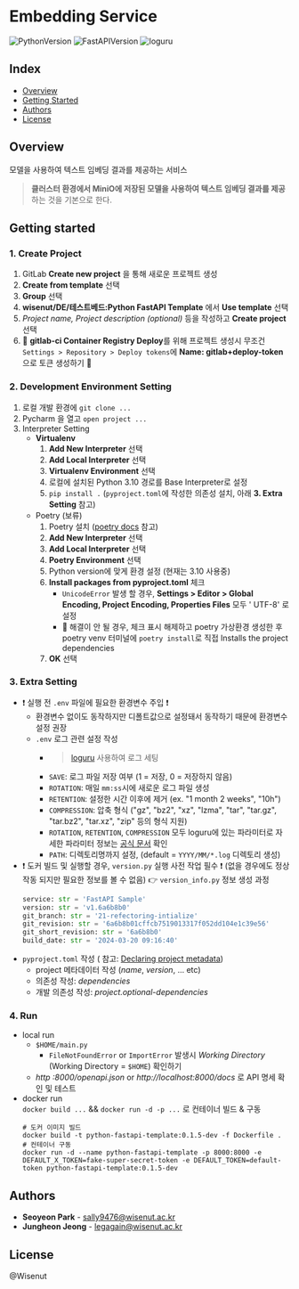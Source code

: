 # Embedding Service

![PythonVersion](https://img.shields.io/badge/python-3.9.13-blue)
![FastAPIVersion](https://img.shields.io/badge/fastapi-0.110.0-yellowgreen)
![loguru](https://img.shields.io/badge/loguru-0.7.2-orange)

## Index

- [Overview](#overview)
- [Getting Started](#getting-started)
- [Authors](#authors)
- [License](#license)

## Overview

모델을 사용하여 텍스트 임베딩 결과를 제공하는 서비스
> **클러스터 환경에서 MiniO에 저장된 모델을 사용하여 텍스트 임베딩 결과를 제공**하는 것을 기본으로 한다.

## Getting started

### 1. Create Project

1. GitLab **Create new project** 을 통해 새로운 프로젝트 생성
2. **Create from template** 선택
3. **Group** 선택
4. **wisenut/DE/테스트베드:Python FastAPI Template** 에서 **Use template** 선택
5. _Project name, Project description (optional)_ 등을 작성하고 **Create project** 선택
6. 🔴 **gitlab-ci Container Registry Deploy**를 위해 프로젝트 생성시 무조건 `Settings > Repository > Deploy tokens`에 **Name:
   gitlab+deploy-token** 으로 토큰 생성하기 🔴

### 2. Development Environment Setting

1. 로컬 개발 환경에 `git clone ...`
2. Pycharm 을 열고 `open project ...`
3. Interpreter Setting
    - **Virtualenv**
        1. **Add New Interpreter** 선택
        2. **Add Local Interpreter** 선택
        3. **Virtualenv Environment** 선택
        4. 로컬에 설치된 Python 3.10 경로를 Base Interpreter로 설정
        5. `pip install .` (`pyproject.toml`에 작성한 의존성 설치, 아래 **3. Extra Setting** 참고)
    - Poetry (보류)
        1. Poetry 설치 ([poetry docs](https://python-poetry.org/docs/#installation) 참고)
        2. **Add New Interpreter** 선택
        3. **Add Local Interpreter** 선택
        4. **Poetry Environment** 선택
        5. Python version에 맞게 환경 설정 (현재는 3.10 사용중)
        6. **Install packages from pyproject.toml** 체크
            - `UnicodeError` 발생 할 경우, **Settings > Editor > Global Encoding, Project Encoding, Properties Files** 모두 '
              UTF-8' 로 설정
            - 🐛 해결이 안 될 경우, 체크 표시 해제하고 poetry 가상환경 생성한 후 poetry venv 터미널에 `poetry install`로 직접 Installs the project
              dependencies
        7. **OK** 선택

### 3. Extra Setting

- ❗ 실행 전 `.env` 파일에 필요한 환경변수 주입 ❗
    - 환경변수 없이도 동작하지만 디폴트값으로 설정돼서 동작하기 때문에 환경변수 설정 권장
    - `.env` 로그 관련 설정 작성
        - > [loguru](https://github.com/Delgan/loguru) 사용하여 로그 세팅
        - `SAVE`: 로그 파일 저장 여부 (1 = 저장, 0 = 저장하지 않음)
        - `ROTATION`: 매일 `mm:ss`시에 새로운 로그 파일 생성
        - `RETENTION`: 설정한 시간 이후에 제거 (ex. "1 month 2 weeks", "10h")
        - `COMPRESSION`: 압축 형식 ("gz", "bz2", "xz", "lzma", "tar", "tar.gz", "tar.bz2", "tar.xz", "zip" 등의 형식 지원)
        - `ROTATION`, `RETENTION`, `COMPRESSION` 모두 loguru에 있는 파라미터로 자세한 파라미터
          정보는 [공식 문서](https://loguru.readthedocs.io/en/stable/api/logger.html#file:~:text=See%20datetime.datetime-,The%20time%20formatting,-To%20use%20your)
          확인
        - `PATH`: 디렉토리명까지 설정, (default = `YYYY/MM/*.log` 디렉토리 생성)
- ❗ 도커 빌드 및 실행할 경우, `version.py` 실행 사전 작업 필수 ❗
  (없을 경우에도 정상작동 되지만 필요한 정보를 볼 수 없음)
  👉 `version_info.py` 정보 생성 과정
  ```python
  service: str = 'FastAPI Sample'
  version: str = 'v1.6a6b8b0'
  git_branch: str = '21-refectoring-intialize'
  git_revision: str = '6a6b8b01cffcb7519013317f052dd104e1c39e56'
  git_short_revision: str = '6a6b8b0'
  build_date: str = '2024-03-20 09:16:40'
  ```
- `pyproject.toml` 작성 (
  참고: [Declaring project metadata](https://packaging.python.org/en/latest/specifications/declaring-project-metadata/))
    - project 메타데이터 작성 (_name_, _version_, ... etc)
    - 의존성 작성: _dependencies_
    - 개발 의존성 작성: _project.optional-dependencies_

### 4. Run

- local run
    - `$HOME/main.py`
        - `FileNotFoundError` or `ImportError` 발생시 _Working Directory_ (Working Directory = `$HOME`) 확인하기
    - _http :8000/openapi.json_ or _http://localhost:8000/docs_ 로 API 명세 확인 및 테스트
- docker run    
  `docker build ...` && `docker run -d -p ...` 로 컨테이너 빌드 & 구동
  ```shell
  # 도커 이미지 빌드
  docker build -t python-fastapi-template:0.1.5-dev -f Dockerfile .
  # 컨테이너 구동
  docker run -d --name python-fastapi-template -p 8000:8000 -e DEFAULT_X_TOKEN=fake-super-secret-token -e DEFAULT_TOKEN=default-token python-fastapi-template:0.1.5-dev
  ```

## Authors

- **Seoyeon Park** - <sally9476@wisenut.ac.kr>
- **Jungheon Jeong** - <legagain@wisenut.ac.kr>

## License

@Wisenut